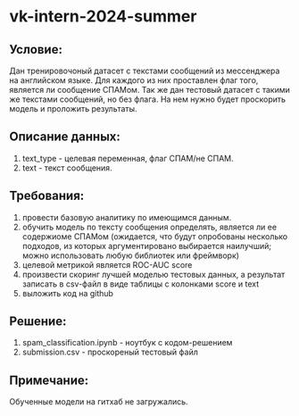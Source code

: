 <h1>vk-intern-2024-summer</h1>
<h2>Условие:</h2>
Дан тренировочоный датасет с текстами сообщений из мессенджера на английском языке. Для каждого из них проставлен флаг того, является ли сообщение СПАМом.
Так же дан тестовый датасет с такими же текстами сообщений, но без флага. На нем нужно будет проскорить модель и проложить результаты.
<h2>Описание данных:</h2>
<ol>
<li>text_type - целевая переменная, флаг СПАМ/не СПАМ.</li>
 <li>text - текст сообщения.</li>
</ol>
<h2>Требования:</h2>
<ol>
<li> провести базовую аналитику по имеющимся данным.</li>
<li>обучить модель по тексту сообщения определять, является ли ее содержиоме СПАМом (ожидается, что будут опробованы несколько подходов, из которых аргументировано выбирается наилучший; можно использовать любую библиотек или фреймворк)
<li>целевой метрикой является ROC-AUC score</li>
<li>произвести скоринг лучшей моделью тестовых данных, а результат записать в csv-файл в виде таблицы с колонками score и text</li>
<li>выложить код на github</li>
</ol>
<h2>Решение:</h2>
<ol>
  <li>spam_classification.ipynb - ноутбук с кодом-решением</li>
  <li>submission.csv - проскореный тестовый файл</li>
</ol>
<h2>Примечание:</h2>
Обученные модели на гитхаб не загружались.
